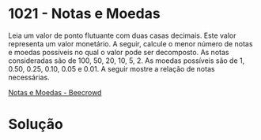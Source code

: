# 1021 - Notas e Moedas

Leia um valor de ponto flutuante com duas casas decimais. Este valor representa um valor monetário. A seguir, calcule o menor número de notas e moedas possíveis no qual o valor pode ser decomposto. As notas consideradas são de 100, 50, 20, 10, 5, 2. As moedas possíveis são de 1, 0.50, 0.25, 0.10, 0.05 e 0.01. A seguir mostre a relação de notas necessárias.

[Notas e Moedas - Beecrowd](https://www.beecrowd.com.br/judge/pt/problems/view/1021)

# Solução